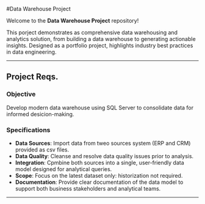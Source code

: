 #Data Warehouse Project

Welcome to the **Data Warehouse Project** repository!

This porject demonstrates as comprehensive data warehousing and analytics solution, from building a data warehouse to generating actionable insights. Designed as a portfolio project,
highlights industry best practices in data engineering.

---

## Project Reqs.

### Objective
Develop modern data warehouse using SQL Server to consolidate data for informed desicion-making.

### Specifications
- **Data Sources**: Import data from tweo sources system (ERP and CRM) provided as csv files.
- **Data Quality**: Cleanse and resolve data quality issues prior to analysis.
- **Integration**: Cpmbine both sources into a single, user-friendly data model designed for analytical queries.
- **Scope**: Focus on the latest dataset only: historization not required.
- **Documentation**: Provide clear documentation of the data model to support both business stakeholders and analytical teams.

---
